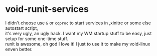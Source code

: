# void-runit-services
I didn't choose use `&` or `coproc` to start services in ,xinitrc or some else autostart script,  
it's very ugly, an ugly hack. I want my WM startup stuff to be easy, just setup for some one-time stuff.  
runit is awesome, oh god I love it! I just to use it to make my void-linux enven better.
